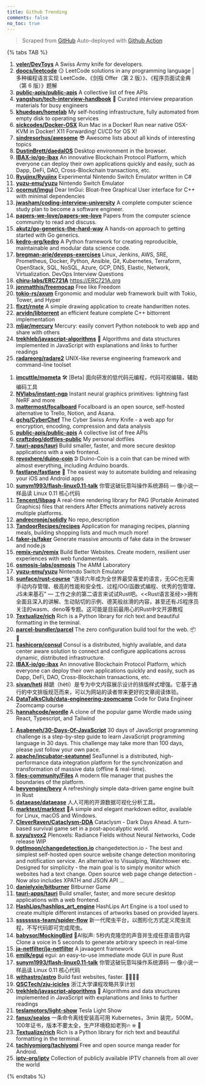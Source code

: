 ```yaml
---
title: Github Trending
comments: false
no_toc: true
---
```


> Scraped from [GitHub](https://github.com/trending)
Auto-deployed with [Github Action](https://docs.github.com/en/actions)

{% tabs TAB %}
<!-- tab Daily -->
1. [**veler/DevToys**](https://github.com/veler/DevToys)
A Swiss Army knife for developers.
2. [**doocs/leetcode**](https://github.com/doocs/leetcode)
😏 LeetCode solutions in any programming language | 多种编程语言实现 LeetCode、《剑指 Offer（第 2 版）》、《程序员面试金典（第 6 版）》题解
3. [**public-apis/public-apis**](https://github.com/public-apis/public-apis)
A collective list of free APIs
4. [**yangshun/tech-interview-handbook**](https://github.com/yangshun/tech-interview-handbook)
💯 Curated interview preparation materials for busy engineers
5. [**khuedoan/homelab**](https://github.com/khuedoan/homelab)
My self-hosting infrastructure, fully automated from empty disk to operating services
6. [**sickcodes/Docker-OSX**](https://github.com/sickcodes/Docker-OSX)
Run Mac in a Docker! Run near native OSX-KVM in Docker! X11 Forwarding! CI/CD for OS X!
7. [**sindresorhus/awesome**](https://github.com/sindresorhus/awesome)
😎 Awesome lists about all kinds of interesting topics
8. [**DustinBrett/daedalOS**](https://github.com/DustinBrett/daedalOS)
Desktop environment in the browser.
9. [**IBAX-io/go-ibax**](https://github.com/IBAX-io/go-ibax)
An innovative Blockchain Protocol Platform, which everyone can deploy their own applications quickly and easily, such as Dapp, DeFi, DAO, Cross-Blockchain transactions, etc.
10. [**Ryujinx/Ryujinx**](https://github.com/Ryujinx/Ryujinx)
Experimental Nintendo Switch Emulator written in C#
11. [**yuzu-emu/yuzu**](https://github.com/yuzu-emu/yuzu)
Nintendo Switch Emulator
12. [**ocornut/imgui**](https://github.com/ocornut/imgui)
Dear ImGui: Bloat-free Graphical User interface for C++ with minimal dependencies
13. [**jwasham/coding-interview-university**](https://github.com/jwasham/coding-interview-university)
A complete computer science study plan to become a software engineer.
14. [**papers-we-love/papers-we-love**](https://github.com/papers-we-love/papers-we-love)
Papers from the computer science community to read and discuss.
15. [**akutz/go-generics-the-hard-way**](https://github.com/akutz/go-generics-the-hard-way)
A hands-on approach to getting started with Go generics.
16. [**kedro-org/kedro**](https://github.com/kedro-org/kedro)
A Python framework for creating reproducible, maintainable and modular data science code.
17. [**bregman-arie/devops-exercises**](https://github.com/bregman-arie/devops-exercises)
Linux, Jenkins, AWS, SRE, Prometheus, Docker, Python, Ansible, Git, Kubernetes, Terraform, OpenStack, SQL, NoSQL, Azure, GCP, DNS, Elastic, Network, Virtualization. DevOps Interview Questions
18. [**chiru-labs/ERC721A**](https://github.com/chiru-labs/ERC721A)
https://ERC721A.org
19. [**jonmatthis/freemocap**](https://github.com/jonmatthis/freemocap)
Free like Freedom
20. [**tokio-rs/axum**](https://github.com/tokio-rs/axum)
Ergonomic and modular web framework built with Tokio, Tower, and Hyper
21. [**flxzt/rnote**](https://github.com/flxzt/rnote)
A simple drawing application to create handwritten notes.
22. [**arvidn/libtorrent**](https://github.com/arvidn/libtorrent)
an efficient feature complete C++ bittorrent implementation
23. [**mljar/mercury**](https://github.com/mljar/mercury)
Mercury: easily convert Python notebook to web app and share with others
24. [**trekhleb/javascript-algorithms**](https://github.com/trekhleb/javascript-algorithms)
📝 Algorithms and data structures implemented in JavaScript with explanations and links to further readings
25. [**radareorg/radare2**](https://github.com/radareorg/radare2)
UNIX-like reverse engineering framework and command-line toolset
<!-- endtab -->
<!-- tab Weekly -->
1. [**imcuttle/mometa**](https://github.com/imcuttle/mometa)
🛠 [Beta] 面向研发的低代码元编程，代码可视编辑，辅助编码工具
2. [**NVlabs/instant-ngp**](https://github.com/NVlabs/instant-ngp)
Instant neural graphics primitives: lightning fast NeRF and more
3. [**mattermost/focalboard**](https://github.com/mattermost/focalboard)
Focalboard is an open source, self-hosted alternative to Trello, Notion, and Asana.
4. [**gchq/CyberChef**](https://github.com/gchq/CyberChef)
The Cyber Swiss Army Knife - a web app for encryption, encoding, compression and data analysis
5. [**public-apis/public-apis**](https://github.com/public-apis/public-apis)
A collective list of free APIs
6. [**craftzdog/dotfiles-public**](https://github.com/craftzdog/dotfiles-public)
My personal dotfiles
7. [**tauri-apps/tauri**](https://github.com/tauri-apps/tauri)
Build smaller, faster, and more secure desktop applications with a web frontend.
8. [**revoxhere/duino-coin**](https://github.com/revoxhere/duino-coin)
ᕲ Duino-Coin is a coin that can be mined with almost everything, including Arduino boards.
9. [**fastlane/fastlane**](https://github.com/fastlane/fastlane)
🚀 The easiest way to automate building and releasing your iOS and Android apps
10. [**sunym1993/flash-linux0.11-talk**](https://github.com/sunym1993/flash-linux0.11-talk)
你管这破玩意叫操作系统源码 — 像小说一样品读 Linux 0.11 核心代码
11. [**Tencent/libpag**](https://github.com/Tencent/libpag)
A real-time rendering library for PAG (Portable Animated Graphics) files that renders After Effects animations natively across multiple platforms.
12. [**andrecronje/solidly**](https://github.com/andrecronje/solidly)
No repo_description
13. [**TandoorRecipes/recipes**](https://github.com/TandoorRecipes/recipes)
Application for managing recipes, planning meals, building shopping lists and much much more!
14. [**faker-js/faker**](https://github.com/faker-js/faker)
Generate massive amounts of fake data in the browser and node.js
15. [**remix-run/remix**](https://github.com/remix-run/remix)
Build Better Websites. Create modern, resilient user experiences with web fundamentals.
16. [**osmosis-labs/osmosis**](https://github.com/osmosis-labs/osmosis)
The AMM Laboratory
17. [**yuzu-emu/yuzu**](https://github.com/yuzu-emu/yuzu)
Nintendo Switch Emulator
18. [**sunface/rust-course**](https://github.com/sunface/rust-course)
“连续六年成为全世界最受喜爱的语言，无GC也无需手动内存管理、极高的性能和安全性、过程/OO/函数式编程、优秀的包管理、JS未来基石" — 工作之余的第二语言来试试Rust吧。<<Rust语言圣经>>拥有全面且深入的讲解、生动贴切的示例、德芙般丝滑的内容，甚至还有JS程序员关注的wasm、deno等专题。这可能是目前最用心的Rust中文开源教程
19. [**Textualize/rich**](https://github.com/Textualize/rich)
Rich is a Python library for rich text and beautiful formatting in the terminal.
20. [**parcel-bundler/parcel**](https://github.com/parcel-bundler/parcel)
The zero configuration build tool for the web. 📦🚀
21. [**hashicorp/consul**](https://github.com/hashicorp/consul)
Consul is a distributed, highly available, and data center aware solution to connect and configure applications across dynamic, distributed infrastructure.
22. [**IBAX-io/go-ibax**](https://github.com/IBAX-io/go-ibax)
An innovative Blockchain Protocol Platform, which everyone can deploy their own applications quickly and easily, such as Dapp, DeFi, DAO, Cross-Blockchain transactions, etc.
23. [**sivan/heti**](https://github.com/sivan/heti)
赫蹏（hètí）是专为中文内容展示设计的排版样式增强。它基于通行的中文排版规范而来，可以为网站的读者带来更好的文章阅读体验。
24. [**DataTalksClub/data-engineering-zoomcamp**](https://github.com/DataTalksClub/data-engineering-zoomcamp)
Code for Data Engineer Zoomcamp course
25. [**hannahcode/wordle**](https://github.com/hannahcode/wordle)
A clone of the popular game Wordle made using React, Typescript, and Tailwind
<!-- endtab -->
<!-- tab Monthly -->
1. [**Asabeneh/30-Days-Of-JavaScript**](https://github.com/Asabeneh/30-Days-Of-JavaScript)
30 days of JavaScript programming challenge is a step-by-step guide to learn JavaScript programming language in 30 days. This challenge may take more than 100 days, please just follow your own pace.
2. [**apache/incubator-seatunnel**](https://github.com/apache/incubator-seatunnel)
SeaTunnel is a distributed, high-performance data integration platform for the synchronization and transformation of massive data (offline & real-time).
3. [**files-community/Files**](https://github.com/files-community/Files)
A modern file manager that pushes the boundaries of the platform.
4. [**bevyengine/bevy**](https://github.com/bevyengine/bevy)
A refreshingly simple data-driven game engine built in Rust
5. [**dataease/dataease**](https://github.com/dataease/dataease)
人人可用的开源数据可视化分析工具。
6. [**marktext/marktext**](https://github.com/marktext/marktext)
📝A simple and elegant markdown editor, available for Linux, macOS and Windows.
7. [**CleverRaven/Cataclysm-DDA**](https://github.com/CleverRaven/Cataclysm-DDA)
Cataclysm - Dark Days Ahead. A turn-based survival game set in a post-apocalyptic world.
8. [**sxyu/svox2**](https://github.com/sxyu/svox2)
Plenoxels: Radiance Fields without Neural Networks, Code release WIP
9. [**dgtlmoon/changedetection.io**](https://github.com/dgtlmoon/changedetection.io)
changedetection.io - The best and simplest self-hosted open source website change detection monitoring and notification service. An alternative to Visualping, Watchtower etc. Designed for simplicity - the main goal is to simply monitor which websites had a text change. Open source web page change detection - Now also includes XPATH and JSON API …
10. [**danielyxie/bitburner**](https://github.com/danielyxie/bitburner)
Bitburner Game
11. [**tauri-apps/tauri**](https://github.com/tauri-apps/tauri)
Build smaller, faster, and more secure desktop applications with a web frontend.
12. [**HashLips/hashlips_art_engine**](https://github.com/HashLips/hashlips_art_engine)
HashLips Art Engine is a tool used to create multiple different instances of artworks based on provided layers.
13. [**ssssssss-team/spider-flow**](https://github.com/ssssssss-team/spider-flow)
新一代爬虫平台，以图形化方式定义爬虫流程，不写代码即可完成爬虫。
14. [**babysor/MockingBird**](https://github.com/babysor/MockingBird)
🚀AI拟声: 5秒内克隆您的声音并生成任意语音内容 Clone a voice in 5 seconds to generate arbitrary speech in real-time
15. [**ja-netfilter/ja-netfilter**](https://github.com/ja-netfilter/ja-netfilter)
A javaagent framework
16. [**emilk/egui**](https://github.com/emilk/egui)
egui: an easy-to-use immediate mode GUI in pure Rust
17. [**sunym1993/flash-linux0.11-talk**](https://github.com/sunym1993/flash-linux0.11-talk)
你管这破玩意叫操作系统源码 — 像小说一样品读 Linux 0.11 核心代码
18. [**withastro/astro**](https://github.com/withastro/astro)
Build fast websites, faster. 🚀🧑‍🚀✨
19. [**QSCTech/zju-icicles**](https://github.com/QSCTech/zju-icicles)
浙江大学课程攻略共享计划
20. [**trekhleb/javascript-algorithms**](https://github.com/trekhleb/javascript-algorithms)
📝 Algorithms and data structures implemented in JavaScript with explanations and links to further readings
21. [**teslamotors/light-show**](https://github.com/teslamotors/light-show)
Tesla Light Show
22. [**fanux/sealos**](https://github.com/fanux/sealos)
一条命令离线安装高可用 Kubernetes，3min 装完，500M，100年证书，版本不要太全，生产环境稳如老狗🔥 ⎈ 🐳
23. [**Textualize/rich**](https://github.com/Textualize/rich)
Rich is a Python library for rich text and beautiful formatting in the terminal.
24. [**tachiyomiorg/tachiyomi**](https://github.com/tachiyomiorg/tachiyomi)
Free and open source manga reader for Android.
25. [**iptv-org/iptv**](https://github.com/iptv-org/iptv)
Collection of publicly available IPTV channels from all over the world
<!-- endtab -->
{% endtabs %}
